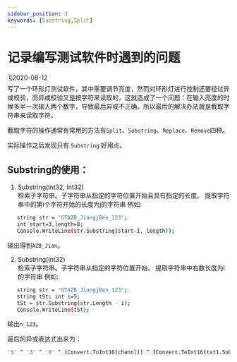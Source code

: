 ```yaml
---
sidebar_position: 3
keywords: [Substring,Split]
---
```

# 记录编写测试软件时遇到的问题  
🗓2020-08-12  
写了一个环形灯测试软件，其中需要调节亮度，然而对环形灯进行控制还要经过异或校验，而异或校验又是按字符来读取的，这就造成了一个问题：在输入亮度的时候多半一次输入两个数字，导致最后异或不正确。所以最后的解决办法就是截取字符串来读取字符。  

截取字符的操作通常有常用的方法有`Split`、`Substring`、`Replace`、`Remove`四种。  

实际操作之后发现只有 `Substring` 好用点。  

## Substring的使用：  
1. Substring(Int32, Int32)  
检索子字符串。子字符串从指定的字符位置开始且具有指定的长度。
提取字符串中的第i个字符开始的长度为j的字符串
例如:
```sh
   string str = "GTAZB_JiangjBen_123"; 
   int start=3,length=8; 
   Console.WriteLine(str.Substring(start-1, length)); 
```
输出得到`AZB_Jian`。

2. Substring(Int32)  
检索子字符串。子字符串从指定的字符位置开始。
提取字符串中右数长度为i的字符串
例如:
```sh
   string str = "GTAZB_JiangjBen_123"; 
   string tSt; int i=5; 
   tSt = str.Substring(str.Length - i); 
   Console.WriteLine(tSt); 
```
输出`n_123`。

最后的异或表达式出来为：
```sh
'$' ^ '3' ^ '0' ^ (Convert.ToInt16(channl)) ^ (Convert.ToInt16(txt1.Substring(start0 - 1, length0))) ^ (Convert.ToInt16(txt1.Substring(start1 - 1, length1))
```